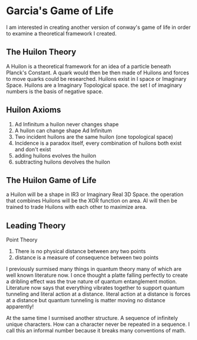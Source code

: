 # Garcia's Game of Life
I am interested in creating another version of conway's game of life in order to examine a theoretical framework I created. 
## The Huilon Theory
A Huilon is a theoretical framework for an idea of a particle beneath Planck's Constant. 
A quark would then be then made of Huilons and forces to move quarks could be researched.
Huilons exist in I space or Imaginary Space. 
Huilons are a Imaginary Topological space. 
the set I of imaginary numbers is the basis of negative space.
## Huilon Axioms
1. Ad Infinitum a huilon never changes shape
2. A huilon can change shape Ad Infinitum
3. Two incident huilons are the same huilon (one topological space)
4. Incidence is a paradox itself, every combination of huilons both exist and don't exist
5. adding huilons evolves the huilon
6. subtracting huilons devolves the huilon
## The Huilon Game of Life
a Huilon will be a shape in IR3 or Imaginary Real 3D Space.
the operation that combines Huilons will be the XOR function on area.
AI will then be trained to trade Huilons with each other to maximize area.
## Leading Theory
Point Theory

1. There is no physical distance between any two points
2. distance is a measure of consequence between two points

I previously surmised many things in quantum theory many of which are well known literature now.
I once thought a platte falling perfectly to create a dribling effect was the true nature of quantum entanglement motion.
Literature now says that everything vibrates together to support quantum tunneling and literal action at a distance. 
literal action at a distance is forces at a distance but quantum tunneling is matter moving no distance apparently!

At the same time I surmised another structure. A sequence of infinitely unique characters.
How can a character never be repeated in a sequence.
I call this an informal number because it breaks many conventions of math.



